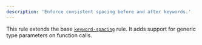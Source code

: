 ```yaml
---
description: 'Enforce consistent spacing before and after keywords.'
---
```



This rule extends the base [`keyword-spacing`](/rules/js/keyword-spacing) rule.
It adds support for generic type parameters on function calls.
